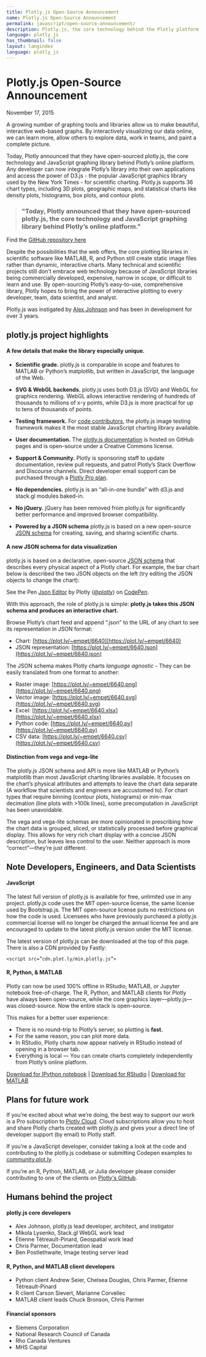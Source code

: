 ```yaml
---
title: Plotly.js Open-Source Announcement
name: Plotly.js Open-Source Announcement
permalink: javascript/open-source-announcement/
description: Plotly.js, the core technology behind the Plotly platform, is now open-source
language: plotly_js
has_thumbnail: false
layout: langindex
language: plotly_js
---
```


# Plotly.js Open-Source Announcement

November 17, 2015

A growing number of graphing tools and libraries allow us to make beautiful, interactive web-based graphs. By interactively visualizing our data online, we can learn more, allow others to explore data, work in teams, and paint a complete picture.

Today, Plotly announced that they have open-sourced plotly.js, the core technology and JavaScript graphing library behind Plotly’s online platform. Any developer can now integrate Plotly’s library into their own applications and access the power of D3.js - the popular JavaScript graphics library used by the New York Times - for scientific charting. Plotly.js supports 36 chart types, including 3D plots, geographic maps, and statistical charts like density plots, histograms, box plots, and contour plots.

> ### "Today, Plotly announced that they have open-sourced plotly.js, the core technology and JavaScript graphing library behind Plotly’s online platform."

Find the [GitHub repository here](https://github.com/plotly/plotlyjs)

Despite the possibilities that the web offers, the core plotting libraries in scientific software like MATLAB, R, and Python still create static image files rather than dynamic, interactive charts. Many technical and scientific projects still don't embrace web technology because of JavaScript libraries being commercially developed, expensive, narrow in scope, or difficult to learn and use. By open-sourcing Plotly’s easy-to-use, comprehensive library, Plotly hopes to bring the power of interactive plotting to every developer, team, data scientist, and analyst.

Plotly.js was instigated by [Alex Johnson](http://environment.harvard.edu/about/fellows/alex-johnson) and has been in development for over 3 years. 

## plotly.js project highlights

#### A few details that make the library especially unique.

- **Scientific grade.** plotly.js is comparable in scope and features to MATLAB or Python’s matplotlib, but written in JavaScript, the language of the Web. 

- **SVG & WebGL backends.** plotly.js uses both D3.js (SVG) and WebGL for graphics rendering. WebGL allows interactive rendering of hundreds of thousands to millions of x-y points, while D3.js is more practical for up to tens of thousands of points.

- **Testing framework.** For [code contributors](https://github.com/plotly/plotlyjs/graphs/contributors), the plotly.js image testing framework makes it the most stable JavaScript charting library available. 

- **User documentation.** The [plotly.js documentation](https://plot.ly/javascript) is hosted on GitHub pages and is open-source under a Creative Commons license. 

- **Support & Community.** Plotly is sponsoring staff to update documentation, review pull requests, and patrol Plotly’s Stack Overflow and Discourse channels. Direct developer email support can be purchased through a [Plotly Pro plan](https://plot.ly/products/cloud/).

- **No dependencies.** plotly.js is an “all-in-one bundle” with d3.js and stack.gl modules baked-in.

- **No jQuery.** jQuery has been removed from plotly.js for significantly better performance and improved browser compatibility.

- **Powered by a JSON schema** plotly.js is based on a new open-source [JSON schema](http://help.plot.ly/json-chart-schema/) for creating, saving, and sharing scientific charts.

#### A new JSON schema for data visualization

plotly.js is based on a declarative, open-source [JSON schema](http://help.plot.ly/json-chart-schema/) that describes every physical aspect of a Plotly chart. For example, the bar chart below is described the two JSON objects on the left (try editing the JSON objects to change the chart):

<p data-height="580" data-theme-id="15263" data-slug-hash="XmxaXY" data-default-tab="result" data-user="plotly" class='codepen'>See the Pen <a href='https://codepen.io/plotly/pen/XmxaXY/'>Json Editor</a> by Plotly (<a href='https://codepen.io/plotly'>@plotly</a>) on <a href='https://codepen.io'>CodePen</a>.</p>
<script async src="//assets.codepen.io/assets/embed/ei.js"></script>

With this approach, the role of plotly.js is simple: **plotly.js takes this JSON schema and produces an interactive chart.**

Browse Plotly’s chart feed and append “.json” to the URL of any chart to see its representation in JSON format:

- Chart: [https://plot.ly/~empet/6640](https://plot.ly/~empet/6640)
- JSON representation: [https://plot.ly/~empet/6640.json](https://plot.ly/~empet/6640.json)

The JSON schema makes Plotly charts *language agnostic* - They can be easily translated from one format to another:

- Raster image: [https://plot.ly/~empet/6640.png](https://plot.ly/~empet/6640.png)
- Vector image: [https://plot.ly/~empet/6640.svg](https://plot.ly/~empet/6640.svg)
- Excel: [https://plot.ly/~empet/6640.xlsx](https://plot.ly/~empet/6640.xlsx)
- Python code: [https://plot.ly/~empet/6640.py](https://plot.ly/~empet/6640.py)
- CSV data: [https://plot.ly/~empet/6640.csv](https://plot.ly/~empet/6640.csv)

#### Distinction from vega and vega-lite

The plotly.js JSON schema and API is more like MATLAB or Python’s matplotlib than most JavaScript charting libraries available. It focuses on the chart’s physical attributes and attempts to leave the chart data separate (A workflow that scientists and engineers are accustomed to). For chart types that require binning (contour plots, histograms) or min-max decimation (line plots with >100k lines), some precomputation in JavaScript has been unavoidable. 

The vega and vega-lite schemas are more opinionated in prescribing how the chart data is grouped, sliced, or statistically processed before graphical display. This allows for very rich chart display with a concise JSON description, but leaves less control to the user. Neither approach is more “correct”—they’re just different.

## Note Developers, Engineers, and Data Scientists

#### JavaScript

The latest full version of plotly.js is available for free, unlimited use in any project. plotly.js code uses the MIT open-source license, the same license used by Bootstrap.js. The MIT open-source license puts no restrictions on how the code is used. Licensees who have previously purchased a plotly.js commercial license will no longer be charged the annual license fee and are encouraged to update to the latest plotly.js version under the MIT license.

The latest version of plotly.js can be downloaded at the top of this page. There is also a CDN provided by Fastly:

```<script src=”cdn.plot.ly/min.plotly.js”>```

#### R, Python, & MATLAB

Plotly can now be used 100% offline in RStudio, MATLAB, or Jupyter notebook free-of-charge. The R, Python, and MATLAB clients for Plotly have always been open-source, while the core graphics layer—plotly.js—was closed-source. Now the entire stack is open-source.

This makes for a better user experience:

- There is no round-trip to Plotly’s server, so plotting is **fast.**
- For the same reason, you can plot more data.
- In RStudio, Plotly charts now appear natively in RStudio instead of opening in a browser tab.
- Everything is local — You can create charts completely independently from Plotly’s online platform.

[Download for IPython notebook](https://plot.ly/python/getting-started/) | [Download for RStudio](https://plot.ly/r/getting-started/) | [Download for MATLAB](https://plot.ly/matlab/getting-started/)

## Plans for future work

If you’re excited about what we’re doing, the best way to support our work is a Pro subscription to [Plotly Cloud](https://plot.ly/products/cloud/). Cloud subscriptions allow you to host and share Plotly charts created with plotly.js and gives your a direct line of developer support (by email) to Plotly staff. 

If you’re a JavaScript developer,  consider taking a look at the code and contributing to the plotly.js codebase or submitting Codepen examples to [community.plot.ly](http://community.plot.ly/c/plotly-js).

If you’re an R, Python, MATLAB, or Julia developer please consider contributing to one of the clients on [Plotly's GitHub](http://github.com/plotly/).

## Humans behind the project

#### plotly.js core developers

- Alex Johnson, plotly.js lead developer, architect, and instigator
- Mikola Lysenko, Stack.gl WebGL work lead
- Étienne Tétreault-Pinard, Geospatial work lead
- Chris Parmer, Documentation lead
- Ben Postlethwaite, Image testing server lead

#### R, Python, and MATLAB client developers

- Python client
  Andrew Seier, Chelsea Douglas, Chris Parmer, Étienne Tétreault-Pinard
- R client
  Carson Sievert, Marianne Corvellec
- MATLAB client leads
  Chuck Bronson, Chris Parmer

#### Financial sponsors

- Siemens Corporation
- National Research Council of Canada
- Rho Canada Ventures
- MHS Capital


